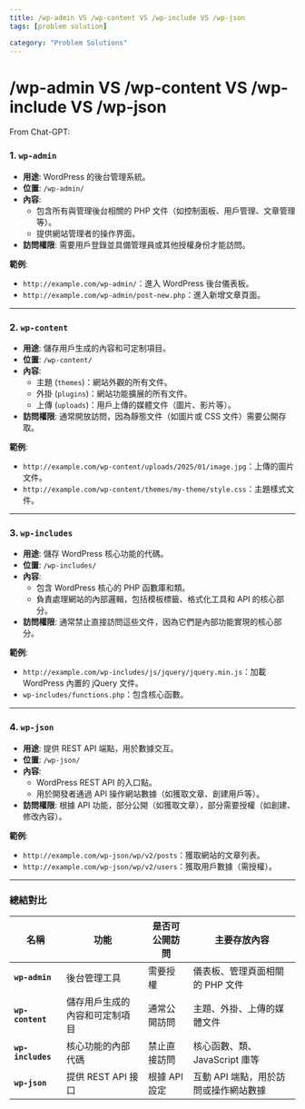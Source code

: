 ```yaml
---
title: /wp-admin VS /wp-content VS /wp-include VS /wp-json
tags: [problem solution]

category: "Problem Solutions"
---
```


# /wp-admin VS /wp-content VS /wp-include VS /wp-json
From Chat-GPT:

### 1. **`wp-admin`**
   - **用途**: WordPress 的後台管理系統。
   - **位置**: `/wp-admin/`
   - **內容**:
     - 包含所有與管理後台相關的 PHP 文件（如控制面板、用戶管理、文章管理等）。
     - 提供網站管理者的操作界面。
   - **訪問權限**: 需要用戶登錄並具備管理員或其他授權身份才能訪問。

   **範例**:
   - `http://example.com/wp-admin/`：進入 WordPress 後台儀表板。
   - `http://example.com/wp-admin/post-new.php`：進入新增文章頁面。

---

### 2. **`wp-content`**
   - **用途**: 儲存用戶生成的內容和可定制項目。
   - **位置**: `/wp-content/`
   - **內容**:
     - 主題 (`themes`)：網站外觀的所有文件。
     - 外掛 (`plugins`)：網站功能擴展的所有文件。
     - 上傳 (`uploads`)：用戶上傳的媒體文件（圖片、影片等）。
   - **訪問權限**: 通常開放訪問，因為靜態文件（如圖片或 CSS 文件）需要公開存取。

   **範例**:
   - `http://example.com/wp-content/uploads/2025/01/image.jpg`：上傳的圖片文件。
   - `http://example.com/wp-content/themes/my-theme/style.css`：主題樣式文件。

---

### 3. **`wp-includes`**
   - **用途**: 儲存 WordPress 核心功能的代碼。
   - **位置**: `/wp-includes/`
   - **內容**:
     - 包含 WordPress 核心的 PHP 函數庫和類。
     - 負責處理網站的內部邏輯，包括模板標籤、格式化工具和 API 的核心部分。
   - **訪問權限**: 通常禁止直接訪問這些文件，因為它們是內部功能實現的核心部分。

   **範例**:
   - `http://example.com/wp-includes/js/jquery/jquery.min.js`：加載 WordPress 內置的 jQuery 文件。
   - `wp-includes/functions.php`：包含核心函數。

---

### 4. **`wp-json`**
   - **用途**: 提供 REST API 端點，用於數據交互。
   - **位置**: `/wp-json/`
   - **內容**:
     - WordPress REST API 的入口點。
     - 用於開發者通過 API 操作網站數據（如獲取文章、創建用戶等）。
   - **訪問權限**: 根據 API 功能，部分公開（如獲取文章），部分需要授權（如創建、修改內容）。

   **範例**:
   - `http://example.com/wp-json/wp/v2/posts`：獲取網站的文章列表。
   - `http://example.com/wp-json/wp/v2/users`：獲取用戶數據（需授權）。

---

### 總結對比

| **名稱**         | **功能**                           | **是否可公開訪問**       | **主要存放內容**                              |
|------------------|----------------------------------|------------------------|--------------------------------------------|
| **`wp-admin`**   | 後台管理工具                       | 需要授權                | 儀表板、管理頁面相關的 PHP 文件                |
| **`wp-content`** | 儲存用戶生成的內容和可定制項目       | 通常公開訪問            | 主題、外掛、上傳的媒體文件                   |
| **`wp-includes`**| 核心功能的內部代碼                  | 禁止直接訪問            | 核心函數、類、JavaScript 庫等                |
| **`wp-json`**    | 提供 REST API 接口                 | 根據 API 設定           | 互動 API 端點，用於訪問或操作網站數據         |